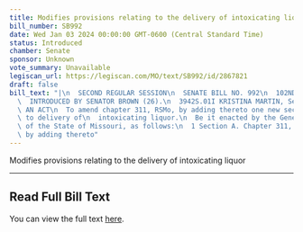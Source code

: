 ```yaml
---
title: Modifies provisions relating to the delivery of intoxicating liquor
bill_number: SB992
date: Wed Jan 03 2024 00:00:00 GMT-0600 (Central Standard Time)
status: Introduced
chamber: Senate
sponsor: Unknown
vote_summary: Unavailable
legiscan_url: https://legiscan.com/MO/text/SB992/id/2867821
draft: false
bill_text: "|\n  SECOND REGULAR SESSION\n  SENATE BILL NO. 992\n  102ND GENERA L ASSEMBLY\n\
  \  INTRODUCED BY SENATOR BROWN (26).\n  3942S.01I KRISTINA MARTIN, Secretary\n \
  \ AN ACT\n  To amend chapter 311, RSMo, by adding thereto one new section relating\
  \ to delivery of\n  intoxicating liquor.\n  Be it enacted by the General Assembly\
  \ of the State of Missouri, as follows:\n  1 Section A. Chapter 311, RSMo, is amended\
  \ by adding thereto"
---
```

Modifies provisions relating to the delivery of intoxicating liquor

---

## Read Full Bill Text

You can view the full text [here](https://legiscan.com/MO/text/SB992/id/2867821).
